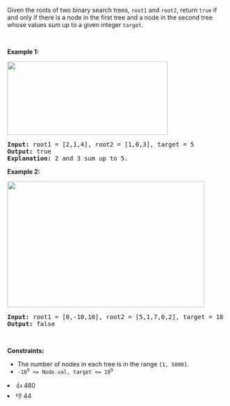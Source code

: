 <p>Given the roots of two binary search trees, <code>root1</code> and <code>root2</code>, return <code>true</code> if and only if there is a node in the first tree and a node in the second tree whose values sum up to a given integer <code>target</code>.</p>

<p>&nbsp;</p> 
<p><strong class="example">Example 1:</strong></p> 
<img alt="" src="https://assets.leetcode.com/uploads/2021/02/10/ex1.png" style="width: 369px; height: 169px;" /> 
<pre>
<strong>Input:</strong> root1 = [2,1,4], root2 = [1,0,3], target = 5
<strong>Output:</strong> true
<strong>Explanation: </strong>2 and 3 sum up to 5.
</pre>

<p><strong class="example">Example 2:</strong></p> 
<img alt="" src="https://assets.leetcode.com/uploads/2021/02/10/ex2.png" style="width: 453px; height: 290px;" /> 
<pre>
<strong>Input:</strong> root1 = [0,-10,10], root2 = [5,1,7,0,2], target = 18
<strong>Output:</strong> false
</pre>

<p>&nbsp;</p> 
<p><strong>Constraints:</strong></p>

<ul> 
 <li>The number of nodes in each tree is in the range <code>[1, 5000]</code>.</li> 
 <li><code>-10<sup>9</sup> &lt;= Node.val, target &lt;= 10<sup>9</sup></code></li> 
</ul>

<div><li>👍 480</li><li>👎 44</li></div>
